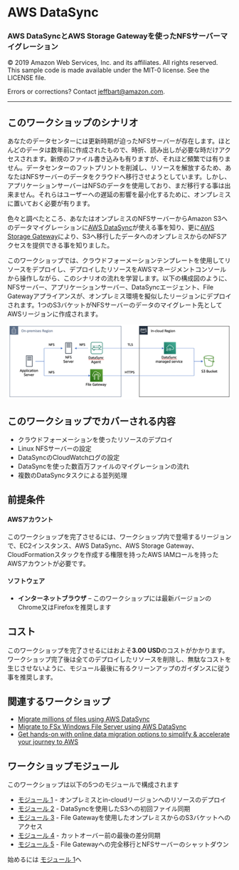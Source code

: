 # **AWS DataSync**

### AWS DataSyncとAWS Storage Gatewayを使ったNFSサーバーマイグレーション

© 2019 Amazon Web Services, Inc. and its affiliates. All rights reserved.
This sample code is made available under the MIT-0 license. See the LICENSE file.

Errors or corrections? Contact [jeffbart@amazon.com](mailto:jeffbart@amazon.com).

---

## このワークショップのシナリオ

あなたのデータセンターには更新時期が迫ったNFSサーバーが存在します。ほとんどのデータは数年前に作成されたもので、時折、読み出しが必要な時だけアクセスされます。新規のファイル書き込みも有りますが、それほど頻繁では有りません。データセンターのフットプリントを削減し、リソースを解放するため、あなたはNFSサーバーのデータをクラウドへ移行させようとしています。しかし、アプリケーションサーバーはNFSのデータを使用しており、まだ移行する事は出来ません。それらはユーザーへの遅延の影響を最小化するために、オンプレミスに置いておく必要が有ります。

色々と調べたところ、あなたはオンプレミスのNFSサーバーからAmazon S3へのデータマイグレーションに[AWS DataSync](https://aws.amazon.com/datasync/)が使える事を知り、更に[AWS Storage Gateway](https://aws.amazon.com/storagegateway)により、S3へ移行したデータへのオンプレミスからのNFSアクセスを提供できる事を知りました。

このワークショップでは、クラウドフォーメーションテンプレートを使用してリソースをデプロイし、デプロイしたリソースをAWSマネージメントコンソールから操作しながら、このシナリオの流れを学習します。以下の構成図のように、NFSサーバー、アプリケーションサーバー、DataSyncエージェント、File Gatewayアプライアンスが、オンプレミス環境を擬似したリージョンにデプロイされます。1つのS3バケットがNFSサーバーのデータのマイグレート先としてAWSリージョンに作成されます。

![](images/fullarch.png)

## このワークショップでカバーされる内容

- クラウドフォーメーションを使ったリソースのデプロイ
- Linux NFSサーバーの設定
- DataSyncのCloudWatchログの設定
- DataSyncを使った数百万ファイルのマイグレーションの流れ
- 複数のDataSyncタスクによる並列処理

## 前提条件

#### AWSアカウント

このワークショップを完了させるには、ワークショップ内で登場するリージョンで、EC2インスタンス、AWS DataSync、AWS Storage Gateway、CloudFormationスタックを作成する権限を持ったAWS IAMロールを持ったAWSアカウントが必要です。

#### ソフトウェア

- **インターネットブラウザ**  – このワークショップには最新バージョンのChrome又はFirefoxを推奨します

## コスト

このワークショップを完了させるにはおよそ**3.00 USD**のコストがかかります。ワークショップ完了後は全てのデプロイしたリソースを削除し、無駄なコストを生じさせないように、モジュール最後に有るクリーンアップのガイダンスに従う事を推奨します。

## 関連するワークショップ

- [Migrate millions of files using AWS DataSync](https://github.com/aws-samples/aws-datasync-migration-workshop/blob/master/workshops/nfs-million-files)
- [Migrate to FSx Windows File Server using AWS DataSync](https://github.com/aws-samples/aws-datasync-fsx-windows-migration)
- [Get hands-on with online data migration options to simplify & accelerate your journey to AWS](https://github.com/aws-samples/aws-online-data-migration-workshop)

## ワークショップモジュール

このワークショップは以下の5つのモジュールで構成されます

- [モジュール 1](module1/)  - オンプレミスとin-cloudリージョンへのリソースのデプロイ
- [モジュール 2](module2/) - DataSyncを使用したS3への初回ファイル同期
- [モジュール 3](module3/)  - File Gatewayを使用したオンプレミスからのS3バケットへのアクセス
- [モジュール 4](module4/)  - カットオーバー前の最後の差分同期
- [モジュール 5](module5/) - File Gatewayへの完全移行とNFSサーバーのシャットダウン

始めるには [モジュール 1](module1/)へ
